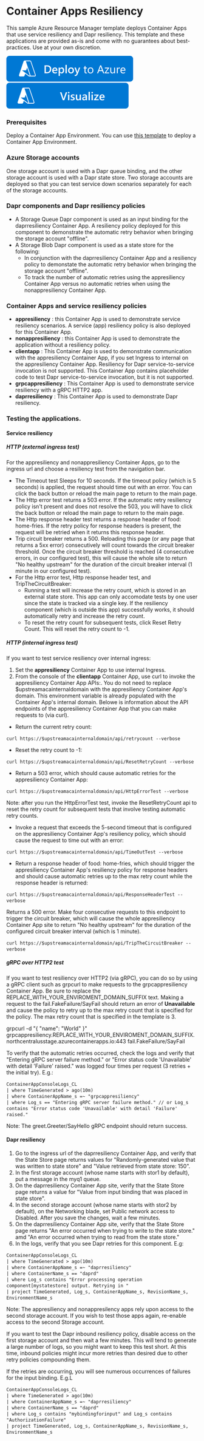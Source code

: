 # Container Apps Resiliency
This sample Azure Resource Manager template deploys Container Apps that use service resiliency and Dapr resiliency. This template and these applications are provided as-is and come with no guarantees about best-practices. Use at your own discretion.

[![Deploy To Azure](https://raw.githubusercontent.com/Azure/azure-quickstart-templates/master/1-CONTRIBUTION-GUIDE/images/deploytoazure.svg?sanitize=true)](https://portal.azure.com/#create/Microsoft.Template/uri/https%3A%2F%2Fraw.githubusercontent.com%2Fazureossd%2FContainer-Apps%2Fmaster%2FResiliency%2Fdeploy%2Fazuredeploy.json)  [![Visualize](https://raw.githubusercontent.com/Azure/azure-quickstart-templates/master/1-CONTRIBUTION-GUIDE/images/visualizebutton.svg?sanitize=true)](http://armviz.io/#/?load=https%3A%2F%2Fraw.githubusercontent.com%2Fazureossd%2FContainer-Apps%2Fmaster%2FResiliency%2Fdeploy%2Fdeploy%2Fazuredeploy.json)

### Prerequisites
Deploy a Container App Environment.
You can use [this template](https://github.com/azureossd/Container-Apps/tree/master/ContainerAppEnvironment/deploy) to deploy a Container App Environment.

### Azure Storage accounts
One storage account is used with a Dapr queue binding, and the other storage account is used with a Dapr state store. Two storage accounts are deployed so that you can test service down scenarios separately for each of the storage accounts.

### Dapr components and Dapr resiliency policies
- A Storage Queue Dapr component is used as an input binding for the daprresiliency Container App. A resiliency policy deployed for this component to demonstrate the automatic retry behavior when bringing the storage account "offline".
- A Storage Blob Dapr component is used as a state store for the following:
  - In conjunction with the daprresiliency Container App and a resiliency policy to demonstate the automatic retry behavior when bringing the storage account "offline". 
  - To track the number of automatic retries using the appresiliency Container App versus no automatic retries when using the nonappresiliency Container App. 

### Container Apps and service resiliency policies
- **appresiliency** : this Container App is used to demonstrate service resiliency scenarios. A service (app) resiliency policy is also deployed for this Container App.
- **nonappresiliency** : this Container App is used to demonstrate the application without a resiliency policy.
- **clientapp** : This Container App is used to demonstrate communication with the appresiliency Container App, if you set Ingress to internal on the appresiliency Container App. Resiliency for Dapr service-to-service invocation is not supported. This Container App contains placeholder code to test Dapr service-to-service invocation, but it is not supported.
- **grpcappresiliency** : This Container App is used to demonstrate service resiliency with a gRPC HTTP2 app.
- **daprresiliency** : This Container App is used to demonstrate Dapr resiliency.

### Testing the applications.

#### Service resiliency

##### HTTP (external ingress test)

For the appresiliency and nonappresiliency Container Apps, go to the ingress url and choose a resiliency test from the navigation bar.

- The Timeout test Sleeps for 10 seconds. If the timeout policy (which is 5 seconds) is applied, the request should time out with an error. You can click the back button or reload the main page to return to the main page.
- The Http error test returns a 503 error. If the automatic retry resiliency policy isn't present and does not resolve the 503, you will have to click the back button or reload the main page to return to the main page.
- The Http response header test returns a response header of food: home-fries. If the retry policy for response headers is present, the request will be retried when it returns this response header.
- Trip circuit breaker returns a 500. Reloading this page (or any page that returns a 5xx error) consecutively will count towards the circuit breaker threshold. Once the circuit breaker threshold is reached (4 consecutive errors, in our configured test), this will cause the whole site to return "No healthy upstream" for the duration of the circuit breaker interval (1 minute in our configured test).
- For the Http error test, Http response header test, and TripTheCircuitBreaker:
  - Running a test will increase the retry count, which is stored in an external state store. This app can only accomodate tests by one user since the state is tracked via a single key. If the resiliency component (which is outside this app) successfully works, it should automatically retry and increase the retry count.
  - To reset the retry count for subsequent tests, click Reset Retry Count. This will reset the retry count to -1.

##### HTTP (internal ingress test)

If you want to test service resiliency over internal ingress:
1. Set the **appresiliency** Container App to use internal Ingress.
2. From the console of the **clientapp** Container App, use curl to invoke the appresiliency Container App APIs:. You do not need to replace $upstreamacainternaldomain with the appresiliency Container App's domain. This environment variable is already populated with the Container App's internal domain. Belowe is information about the API endpoints of the appresiliency Container App that you can make requests to (via curl).

- Return the current retry count:

```
curl https://$upstreamacainternaldomain/api/retrycount --verbose
```

- Reset the retry count to -1:

```
curl https://$upstreamacainternaldomain/api/ResetRetryCount --verbose
```

- Return a 503 error, which should cause automatic retries for the appresiliency Container App:

```
curl https://$upstreamacainternaldomain/api/HttpErrorTest --verbose
```

Note: after you run the HttpErrorTest test, invoke the ResetRetryCount api to reset the retry count for subsequent tests that involve testing automatic retry counts.


- Invoke a request that exceeds the 5-second timeout that is configured on the appresiliency Container App's resiliency policy, which should cause the request to time out with an error:
```
curl https://$upstreamacainternaldomain/api/TimeOutTest --verbose
```

- Return a response header of food: home-fries, which should trigger the appresiliency Container App's resiliency policy for response headers and should cause automatic retries up to the max retry count while the response header is returned:
```
curl https://$upstreamacainternaldomain/api/ResponseHeaderTest --verbose
```

Returns a 500 error. Make four consecutive requests to this endpoint to trigger the circuit breaker, which will cause the whole appresiliency Container App site to return "No healthy upstream" for the duration of the configured circuit breaker interval (which is 1 minute).

```
curl https://$upstreamacainternaldomain/api/TripTheCircuitBreaker --verbose
```

##### gRPC over HTTP2 test

If you want to test resiliency over HTTP2 (via gRPC), you can do so by using a gRPC client such as grpcurl to make requests to the grpcappresiliency Container App. Be sure to replace the REPLACE_WITH_YOUR_ENVIROMENT_DOMAIN_SUFFIX text.
Making a request to the fail.FakeFailure/SayFail should return an error of **Unavailable** and cause the policy to retry up to the max retry count that is specified for the policy. The max retry count that is specified in the template is 3.

grpcurl -d "{ \"name\": \"World\" }" grpcappresiliency.REPLACE_WITH_YOUR_ENVIROMENT_DOMAIN_SUFFIX.northcentralusstage.azurecontainerapps.io:443 fail.FakeFailure/SayFail

To verify that the automatic retries occurred, check the logs and verify that "Entering gRPC server failure method." or "Error status code 'Unavailable' with detail 'Failure' raised." was logged four times per request (3 retries + the initial try). E.g.:

```
ContainerAppConsoleLogs_CL
| where TimeGenerated > ago(10m)
| where ContainerAppName_s =~ "grpcappresiliency"
| where Log_s == "Entering gRPC server failure method." // or Log_s contains "Error status code 'Unavailable' with detail 'Failure' raised."
```
Note: The greet.Greeter/SayHello gRPC endpoint should return success.

#### Dapr resiliency
1. Go to the ingress url of the daprresiliency Container App, and verify that the State Store page returns values for "Randomly-generated value that was written to state store" and "Value retrieved from state store: 150".
2. In the first storage account (whose name starts with stor1 by default), put a message in the myq1 queue.
3. On the daprresiliency Container App site, verify that the State Store page returns a value for "Value from input binding that was placed in state store".
4. In the second storage account (whose name starts with stor2 by default), on the Networking blade, set Public network access to Disabled. After you save the changes, wait a few minutes.
5. On the daprresiliency Container App site, verify that the State Store page returns "An error occurred when trying to write to the state store." amd "An error occurred when trying to read from the state store."
6. In the logs, verify that you see Dapr retries for this component. E.g:

```
ContainerAppConsoleLogs_CL
| where TimeGenerated > ago(10m)
| where ContainerAppName_s =~ "daprresiliency"
| where ContainerName_s == "daprd"
| where Log_s contains "Error processing operation component[mystatestore] output. Retrying in "
| project TimeGenerated, Log_s, ContainerAppName_s, RevisionName_s, EnvironmentName_s
```

Note: The appresiliency and nonappresilency apps rely upon access to the second storage account. If you wish to test those apps again, re-enable access to the second Storage account.

If you want to test the Dapr inbound resiliency policy, disable access on the first storage account and then wait a few minutes. This will tend to generate a large number of logs, so you might want to keep this test short. At this time, inbound policies might incur more retries than desired due to other retry policies compounding them.

If the retries are occurring, you will see numerous occurrences of failures for the input binding. E.g.L 
```
ContainerAppConsoleLogs_CL
| where TimeGenerated > ago(10m)
| where ContainerAppName_s =~ "daprresiliency"
| where ContainerName_s == "daprd"
| where Log_s contains "mybindingforinput" and Log_s contains "AuthorizationFailure"
| project TimeGenerated, Log_s, ContainerAppName_s, RevisionName_s, EnvironmentName_s
```